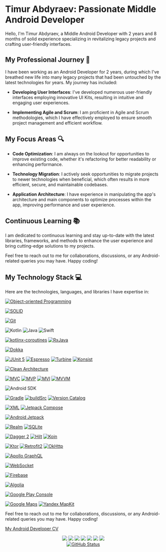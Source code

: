 # Timur Abdyraev: Passionate Middle Android Developer

Hello, I'm Timur Abdyraev, a Middle Android Developer with 2 years and 8 months of solid experience specializing in revitalizing legacy projects and crafting user-friendly interfaces.

## My Professional Journey 🚀

I have been working as an Android Developer for 2 years, during which I've breathed new life into many legacy projects that had been untouched by the latest technologies for years. My journey has included:

- **Developing User Interfaces**: I've developed numerous user-friendly interfaces employing innovative UI Kits, resulting in intuitive and engaging user experiences.

- **Implementing Agile and Scrum**: I am proficient in Agile and Scrum methodologies, which I have effectively employed to ensure smooth project management and efficient workflow.

## My Focus Areas 🔍

- **Code Optimization**: I am always on the lookout for opportunities to improve existing code, whether it's refactoring for better readability or enhancing performance.

- **Technology Migration**: I actively seek opportunities to migrate projects to newer technologies when beneficial, which often results in more efficient, secure, and maintainable codebases.

- **Application Architecture**: I have experience in manipulating the app's architecture and main components to optimize processes within the app, improving performance and user experience.

## Continuous Learning 📚

I am dedicated to continuous learning and stay up-to-date with the latest libraries, frameworks, and methods to enhance the user experience and bring cutting-edge solutions to my projects. 

Feel free to reach out to me for collaborations, discussions, or any Android-related queries you may have. Happy coding!
## My Technology Stack 💻

Here are the technologies, languages, and libraries I have expertise in:

[![Object-oriented Programming](https://img.shields.io/static/v1?label=&message=Object-oriented+Programming&color=%231B6AC6&style=for-the-badge&logo=apachenetbeanside)](https://en.wikipedia.org/wiki/Object-oriented_programming)

[![SOLID](https://img.shields.io/static/v1?label=&message=SOLID&color=%231B6AC6&style=for-the-badge&logo=apachenetbeanside)](https://en.wikipedia.org/wiki/SOLID)

[![Git](https://img.shields.io/static/v1?label=&message=Git&color=%23F05032&style=for-the-badge&logo=git&logoColor=%23FFFFFF)](https://git-scm.com/)

![Kotlin](https://img.shields.io/badge/kotlin-%237F52FF.svg?style=for-the-badge&logo=kotlin&logoColor=white)
![Java](https://img.shields.io/badge/java-%23ED8B00.svg?style=for-the-badge&logo=openjdk&logoColor=white)
![Swift](https://img.shields.io/badge/swift-F54A2A?style=for-the-badge&logo=swift&logoColor=white)

[![kotlinx-coroutines](https://img.shields.io/static/v1?label=&message=kotlinx-coroutines&color=%237F52FF&style=for-the-badge&logo=kashflow&logoColor=FFFFFF)](https://kotlinlang.org/docs/coroutines-guide.html#table-of-contents)
[![RxJava](https://img.shields.io/static/v1?label=&message=RxJava&color=%23B7178C&style=for-the-badge&logo=reactivex&logoColor=FFFFFF)](https://github.com/ReactiveX/RxJava)

[![Dokka](https://img.shields.io/static/v1?label=&message=Dokka&color=%237F52FF&style=for-the-badge&logo=googledocs&logoColor=FFFFFF)](https://kotlinlang.org/docs/dokka-introduction.html)

[![JUnit 5](https://img.shields.io/static/v1?label=&message=JUnit+5&color=%2325A162&style=for-the-badge&logo=junit5&logoColor=%23FFFFFF)](https://junit.org/junit5/)
[![Espresso](https://img.shields.io/static/v1?label=&message=Espresso&color=8E705C&style=for-the-badge&logo=android&logoColor=%23FFFFFF)](https://developer.android.com/training/testing/espresso) 
[![Turbine](https://img.shields.io/static/v1?label=&message=Turbine&color=%2300C244&style=for-the-badge&logo=cashapp&logoColor=%23FFFFFF)](https://github.com/cashapp/turbine)
[![Konsist](https://img.shields.io/static/v1?label=&message=Konsist&color=%237F52FF&style=for-the-badge&logo=kotlin&logoColor=FFFFFF)](https://docs.konsist.lemonappdev.com/getting-started/readme)

[![Clean Architecture](https://img.shields.io/static/v1?label=&message=Clean+Architecture&color=DA948F&style=for-the-badge&logo=internetarchive&logoColor=FFFFFF)](https://blog.cleancoder.com/uncle-bob/2012/08/13/the-clean-architecture.html)

[![MVC](https://img.shields.io/static/v1?label=&message=MVC&color=1B6Ac6&style=for-the-badge&logo=onlyoffice)](https://en.wikipedia.org/wiki/Model%E2%80%93view%E2%80%93controller)
[![MVP](https://img.shields.io/static/v1?label=&message=MVP&color=%231B6AC6&style=for-the-badge&logo=onlyoffice&logoColor=%23FFFFFF)](https://en.wikipedia.org/wiki/Model%E2%80%93view%E2%80%93presenter)
[![MVI](https://img.shields.io/static/v1?label=&message=MVI&color=%231B6AC6&style=for-the-badge&logo=onlyoffice&logoColor=%23FFFFFF)](https://cycle.js.org/model-view-intent.html)
[![MVVM](https://img.shields.io/static/v1?label=&message=MVVM&color=%231B6AC6&style=for-the-badge&logo=onlyoffice&logoColor=%23FFFFFF)](https://en.wikipedia.org/wiki/Model%E2%80%93view%E2%80%93viewmodel)

![Android SDK](https://img.shields.io/badge/-Android%20SDK-3DDC84?style=for-the-badge&logo=android&logoColor=white)

[![Gradle](https://img.shields.io/static/v1?label=&message=Gradle&color=%2302303A&style=for-the-badge&logo=gradle&logoColor=%23FFFFFF)](https://docs.gradle.org/current/userguide/userguide.html)
[![buildSrc](https://img.shields.io/static/v1?label=&message=buildSrc&color=%2302303A&style=for-the-badge&logo=gradle)](https://docs.gradle.org/current/userguide/organizing_gradle_projects.html)
[![Version Catalog](https://img.shields.io/static/v1?label=&message=Version+Catalog&color=%2302303A&style=for-the-badge&logo=gradle)](https://docs.gradle.org/current/userguide/platforms.html)

[![XML](https://img.shields.io/static/v1?label=&message=XML&color=%23E34F26&style=for-the-badge&logo=xaml&logoColor=FFFFFF)](https://en.wikipedia.org/wiki/XML)
[![Jetpack Compose](https://img.shields.io/static/v1?label=&message=Jetpack+Compose&color=%233DDC84&style=for-the-badge&logo=jetpackcompose&logoColor=FFFFFF)](https://developer.android.com/jetpack/compose)

[![Android Jetpack](https://img.shields.io/static/v1?label=&message=Android+Jetpack&color=%233DDC84&style=for-the-badge&logo=jitpack&logoColor=%23FFFFFF)](https://git-scm.com/)

[![Realm](https://img.shields.io/static/v1?label=&message=Realm&color=%2339477F&style=for-the-badge&logo=realm&logoColor=FFFFFF)](https://realm.io/)
[![SQLite](https://img.shields.io/static/v1?label=&message=SQLite&color=%23003B57&style=for-the-badge&logo=sqlite&logoColor=%23FFFFFF)](https://www.sqlite.org/index.html)

[![Dagger 2](https://img.shields.io/static/v1?label=&message=Dagger+2&color=%234285F4&style=for-the-badge&logo=google&logoColor=%23FFFFFF)](https://dagger.dev/)
[![Hilt](https://img.shields.io/static/v1?label=&message=Hilt&color=%234285F4&style=for-the-badge&logo=google&logoColor=%23FFFFFF)](https://dagger.dev/hilt/)
[![Koin](https://img.shields.io/static/v1?label=&message=Koin&color=%232F2E2E&style=for-the-badge&logo=kotlin&logoColor=%23FFFFFF)](https://insert-koin.io/)

[![Ktor](https://img.shields.io/static/v1?label=&message=Ktor&color=%237F52FF&style=for-the-badge&logo=kotlin&logoColor=%23FFFFFF)](https://ktor.io/)
[![Retrofit2](https://img.shields.io/static/v1?label=&message=Retrofit2&color=%233E4348&style=for-the-badge&logo=square&logoColor=FFFFFF)](https://square.github.io/retrofit/)
[![OkHttp](https://img.shields.io/static/v1?label=&message=OkHttp&color=%233E4348&style=for-the-badge&logo=square&logoColor=FFFFFF)](https://square.github.io/okhttp/)

[![Apollo GraphQL](https://img.shields.io/static/v1?label=&message=Apollo+GraphQL&color=%23311C87&style=for-the-badge&logo=apollographql&logoColor=FFFFFF)](https://www.apollographql.com/docs/)

[![WebSocket](https://img.shields.io/static/v1?label=&message=WebSocket&color=%23010101&style=for-the-badge&logo=socketdotio&logoColor=%23FFFFFF)](https://en.wikipedia.org/wiki/WebSocket#:~:text=WebSocket%20is%20a%20computer%20communications,as%20RFC%206455%20in%202011.)

[![Firebase](https://img.shields.io/static/v1?label=&message=Firebase&color=%23FFCA28&style=for-the-badge&logo=firebase&logoColor=%23FFFFFF)](https://firebase.google.com/?gad_source=1)

[![Algolia](https://img.shields.io/static/v1?label=&message=Algolia&color=%23003DFF&style=for-the-badge&logo=algolia&logoColor=%23FFFFFF)](https://www.algolia.com/)


[![Google Play Console](https://img.shields.io/static/v1?label=&message=Google+Play+Console&color=%23414141&style=for-the-badge&logo=googleplay&logoColor=%23FFFFFF)](https://github.com/cashapp/turbine)

[![Google Maps](https://img.shields.io/static/v1?label=&message=Google+Maps&color=%234285F4&style=for-the-badge&logo=googlemaps&logoColor=%23FFFFFF)](https://developers.google.com/maps/documentation/android-sdk/overview)
[![Yandex MapKit](https://img.shields.io/static/v1?label=&message=Yandex+MapKit&color=EB413E&style=for-the-badge&logo=yandexcloud&logoColor=%23FFFFFF)](https://yandex.com/maps-api/products/mapkit)


Feel free to reach out to me for collaborations, discussions, or any Android-related queries you may have. Happy coding!

[My Android Developer CV](https://timplifier.github.io/CV/)

<div align="center">
<a
  <a href="https://telegram.me/timplifier"><img src="https://img.shields.io/badge/Telegram-2CA5E0?style=for-the-badge&logo=telegram&logoColor=white"/></a>
  <a href="https://www.linkedin.com/in/timur-abdyraev/"><img src="https://img.shields.io/badge/linkedin-%230077B5.svg?style=for-the-badge&logo=linkedin&logoColor=white"/></a>
  <a href="mailto:timplifier@gmail.com"><img src="https://img.shields.io/badge/Gmail-D14836?style=for-the-badge&logo=gmail&logoColor=white"/></a>
  <a href="https://discord.gg/PKYndDQW"><img src="https://img.shields.io/badge/Discord-%235865F2.svg?style=for-the-badge&logo=discord&logoColor=white"/></a>
  <a href="https://dev.to/timplifier"><img src="https://img.shields.io/badge/dev.to-0A0A0A?style=for-the-badge&logo=dev.to&logoColor=white"/></a>
  <a href="https://leetcode.com/timplifier/"><img src="https://img.shields.io/badge/LeetCode-000000?style=for-the-badge&logo=LeetCode&logoColor=#d16c06"/></a>
  <a href="https://www.codewars.com/users/timplifier"><img src="https://img.shields.io/badge/Codewars-B1361E?style=for-the-badge&logo=codewars&logoColor=grey"/></a>
</div>
<div align="center">
  <a href="https://github.com/timplifier"><img alt="GitHub Status" src="https://github-readme-stats.vercel.app/api?username=timplifier&hide=contribs&show_icons=true&include_all_commits=true&count_private=true"/></a>
</div>
